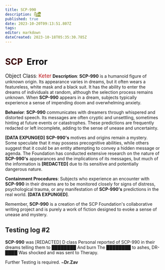 ```yaml
---
title: SCP-990
description: H̴̬̪̰̭̩̖̥͐̃̅̄̋̈́̌̈́͘e̸̢͚̠̖͙̯̰̝͔͈̥̞̪͎̥͗̂̊͂̍͝l̷̡̥̳̤̣̱̪̓̓̃̑̍͐͆́̑͘͘͠l̷̨̛̛̬̮̼̫̩̤̪͙̖̃̔̎͌̃͂̇̍̓͐͆ͅ
published: true
date: 2023-10-20T09:13:51.807Z
tags: 
editor: markdown
dateCreated: 2023-10-18T05:35:30.785Z
---
```


# <font color="#380001">SCP</font><font color="white">-</font><font color="#020408">Error</font>
<big>Object Class</big>: <font color="#ba1013"><big>Keter</big></font>
**Description**:
**SCP-990** is a humanoid figure of unknown origin. Its appearance varies in dreams, but it often wears a featureless, white mask and a black suit. It has the ability to enter the dreams of individuals at random, although the selection process remains unknown. When **SCP-990** appears in a dream, subjects typically experience a sense of impending doom and overwhelming anxiety.

**Behavior**:
**SCP-990** communicates with dreamers through whispered and distorted speech. Its messages are often cryptic and unsettling, sometimes hinting at future events or catastrophes. These predictions are frequently redacted or left incomplete, adding to the sense of unease and uncertainty.

**[DATA EXPUNGED]**
**SCP-990's** motives and origins remain a mystery. Some speculate that it may possess precognitive abilities, while others suggest that it could be an entity attempting to convey a hidden message or agenda. The Foundation has conducted extensive research on the nature of **SCP-990's** appearances and the implications of its messages, but much of the information is **[REDACTED]** due to its sensitive and potentially dangerous nature.

**Containment Procedures**:
Subjects who experience an encounter with **SCP-990** in their dreams are to be monitored closely for signs of distress, psychological trauma, or any manifestation of **SCP-990's** predictions in the real world. **[DATA EXPUNGED]**.

Remember, **SCP-990** is a creation of the SCP Foundation's collaborative writing project and is purely a work of fiction designed to evoke a sense of unease and mystery.
## Testing log #2
**SCP-990** was [REDACTED] D class Personal reported of SCP-990 in their dreams telling them to ████████
And burn The ████████ to ashes, DR-████ Was shocked and was sent to Therapy.




Further Testing is required. ~**Dr.Zav**